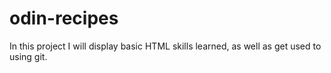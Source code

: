 # odin-recipes
In this project I will display basic HTML skills learned, as well
as get used to using git.